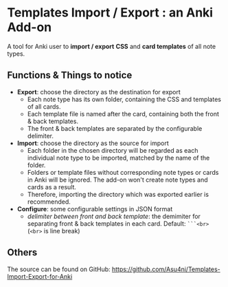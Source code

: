 Templates Import / Export : an Anki Add-on
====
A tool for Anki user to **import / export** **CSS** and **card templates** of all note types.

Functions & Things to notice
----
+ **Export**: choose the directory as the destination for export
    + Each note type has its own folder, containing the CSS and templates of all cards.
    + Each template file is named after the card, containing both the front & back templates.
    + The front & back templates are separated by the configurable delimiter.
+ **Import**: choose the directory as the source for import
    + Each folder in the chosen directory will be regarded as each individual note type to be imported, matched by the name of the folder.
    + Folders or template files without corresponding note types or cards in Anki will be ignored. The add-on won't create note types and cards as a result.
    + Therefore, importing the directory which was exported earlier is recommended.
+ **Configure**: some configurable settings in JSON format
    + *delimiter between front and back template*: the demimiter for separating front & back templates in each card. Default: `` ```<br> `` (``<br>`` is line break)

Others
----
The source can be found on GitHub: https://github.com/Asu4ni/Templates-Import-Export-for-Anki
